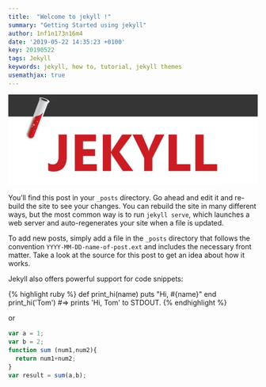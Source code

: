 ```yaml
---
title:  "Welcome to jekyll !"
summary: "Getting Started using jekyll"
author: 1nf1n173n16m4
date: '2019-05-22 14:35:23 +0100'
key: 20190522
tags: Jekyll
keywords: jekyll, how to, tutorial, jekyll themes
usemathjax: true
---
```

![Jekyll](https://raw.githubusercontent.com/infinitEnigma/infinit3/master/assets/img/posts/learning/jekyll.jpg)

You’ll find this post in your `_posts` directory. Go ahead and edit it and re-build the site to see your changes. You can rebuild the site in many different ways, but the most common way is to run `jekyll serve`, which launches a web server and auto-regenerates your site when a file is updated.
<!--more-->
To add new posts, simply add a file in the `_posts` directory that follows the convention `YYYY-MM-DD-name-of-post.ext` and includes the necessary front matter. Take a look at the source for this post to get an idea about how it works.

Jekyll also offers powerful support for code snippets:

{% highlight ruby %}
def print_hi(name)
  puts "Hi, #{name}"
end
print_hi('Tom')
#=> prints 'Hi, Tom' to STDOUT.
{% endhighlight %}

or

```javascript
var a = 1;
var b = 2;
function sum (num1,num2){
  return num1+num2;
}
var result = sum(a,b);
```
